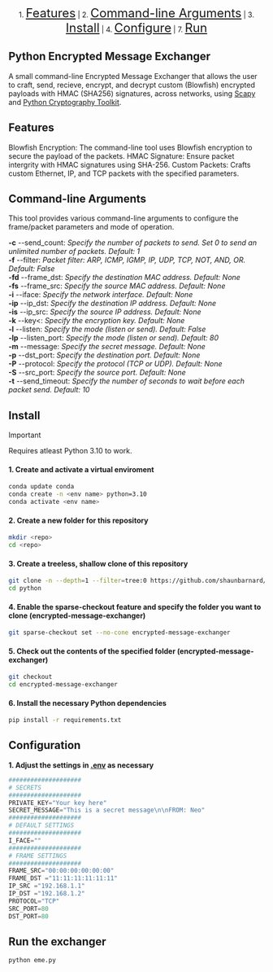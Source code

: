<p align="center">
    1. <a href="#features" style="font-size: 24px;">Features</a> |
    2. <a href="#command-line-arguments" style="font-size: 24px;">Command-line Arguments</a> |
    3. <a href="#install" style="font-size: 24px;">Install</a> |
    4. <a href="#configure" style="font-size: 24px;">Configure</a> |
    7. <a href="#run" style="font-size: 24px;">Run</a>
</p>

## Python Encrypted Message Exchanger

A small command-line Encrypted Message Exchanger that allows the user to craft, send, recieve, encrypt, and decrypt custom (Blowfish) encrypted payloads with HMAC (SHA256) signatures, across networks, using [Scapy](https://github.com/secdev/scapy) and [Python Cryptography Toolkit](https://github.com/pycrypto/pycrypto).

## Features

Blowfish Encryption: The command-line tool uses Blowfish encryption to secure the payload of the packets.
HMAC Signature: Ensure packet intergrity with HMAC signatures using SHA-256.
Custom Packets: Crafts custom Ethernet, IP, and TCP packets with the specified parameters.

## Command-line Arguments

This tool provides various command-line arguments to configure the frame/packet parameters and mode of operation.

**-c** --send_count: *Specify the number of packets to send. Set 0 to send an unlimited number of packets. Default: 1*<br>
**-f** --filter: *Packet filter: ARP, ICMP, IGMP, IP, UDP, TCP, NOT, AND, OR. Default: False*<br>
**-fd** --frame_dst: *Specify the destination MAC address. Default: None*<br>
**-fs** --frame_src: *Specify the source MAC address. Default: None*<br>
**-i** --iface: *Specify the network interface. Default: None*<br>
**-ip** --ip_dst: *Specify the destination IP address. Default: None*<br>
**-is** --ip_src: *Specify the source IP address. Default: None*<br>
**-k** --key<: *Specify the encryption key. Default: None*<br>
**-l** --listen: *Specify the mode (listen or send). Default: False*<br>
**-lp** --listen_port: *Specify the mode (listen or send). Default: 80*<br>
**-m** --message: *Specify the secret message. Default: None*<br>
**-p** --dst_port: *Specify the destination port. Default: None*<br>
**-P** --protocol: *Specify the protocol (TCP or UDP). Default: None*<br>
**-S** --src_port: *Specify the source port. Default: None*<br>
**-t** --send_timeout: *Specify the number of seconds to wait before each packet send. Default: 10*<br>

## Install

> [!IMPORTANT]
> Requires atleast Python 3.10 to work.

#### 1. Create and activate a virtual enviroment
```bash
conda update conda
conda create -n <env name> python=3.10
conda activate <env name>
```

#### 2. Create a new folder for this repository
```bash
mkdir <repo>
cd <repo>
```

#### 3. Create a treeless, shallow clone of this repository
```bash
git clone -n --depth=1 --filter=tree:0 https://github.com/shaunbarnard/python.git
cd python
```

#### 4. Enable the sparse-checkout feature and specify the folder you want to clone (encrypted-message-exchanger)
```bash
git sparse-checkout set --no-cone encrypted-message-exchanger
```

#### 5. Check out the contents of the specified folder (encrypted-message-exchanger)
```bash
git checkout
cd encrypted-message-exchanger
```

#### 6. Install the necessary Python dependencies
```bash
pip install -r requirements.txt
``` 

## Configuration

**1. Adjust the settings in [.env](https://github.com/shaunbarnard/python/blob/main/encrypted-message-exchanger/.env?plain=#L1-L19) as necessary**

```py
####################
# SECRETS
####################
PRIVATE_KEY="Your key here"
SECRET_MESSAGE="This is a secret message\n\nFROM: Neo"
####################
# DEFAULT SETTINGS
####################
I_FACE=""
####################
# FRAME SETTINGS
####################
FRAME_SRC="00:00:00:00:00:00"
FRAME_DST ="11:11:11:11:11:11"
IP_SRC ="192.168.1.1"
IP_DST ="192.168.1.2"
PROTOCOL="TCP"
SRC_PORT=80
DST_PORT=80
```

## Run the exchanger

```bash
python eme.py
```